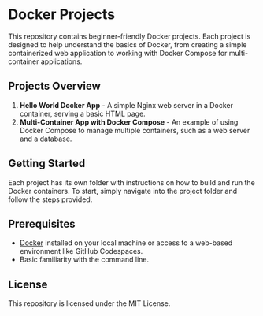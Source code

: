 # Docker Projects

This repository contains beginner-friendly Docker projects. Each project is designed to help understand the basics of Docker, from creating a simple containerized web application to working with Docker Compose for multi-container applications.

## Projects Overview

1. **Hello World Docker App** - A simple Nginx web server in a Docker container, serving a basic HTML page.
2. **Multi-Container App with Docker Compose** - An example of using Docker Compose to manage multiple containers, such as a web server and a database.

## Getting Started

Each project has its own folder with instructions on how to build and run the Docker containers. To start, simply navigate into the project folder and follow the steps provided.

## Prerequisites

- [Docker](https://www.docker.com/products/docker-desktop) installed on your local machine or access to a web-based environment like GitHub Codespaces.
- Basic familiarity with the command line.

## License

This repository is licensed under the MIT License.

